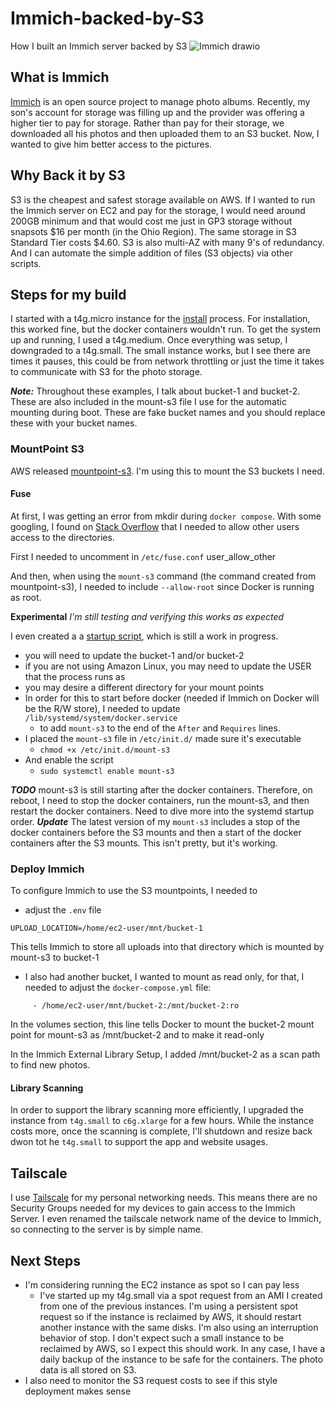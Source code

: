 # Immich-backed-by-S3
How I built an Immich server backed by S3
![Immich drawio](https://github.com/user-attachments/assets/5da32b14-4d30-4730-abe9-348c3bf002c7)

## What is Immich

[Immich](https://immich.app/) is an open source project to manage photo albums. Recently, my son's account for storage was filling up and the provider was offering a higher tier to pay for storage. Rather than pay for their storage, we downloaded all his photos and then uploaded them to an S3 bucket. Now, I wanted to give him better access to the pictures.

## Why Back it by S3

S3 is the cheapest and safest storage available on AWS. If I wanted to run the Immich server on EC2 and pay for the storage, I would need around 200GB minimum and that would cost me just in GP3 storage without snapsots $16 per month (in the Ohio Region). The same storage in S3 Standard Tier costs $4.60. S3 is also multi-AZ with many 9's of redundancy. And I can automate the simple addition of files (S3 objects) via other scripts.

## Steps for my build

I started with a t4g.micro instance for the [install](https://immich.app/docs/overview/quick-start) process. For installation, this worked fine, but the docker containers wouldn't run. To get the system up and running, I used a t4g.medium. Once everything was setup, I downgraded to a t4g.small. The small instance works, but I see there are times it pauses, this could be from network throttling or just the time it takes to communicate with S3 for the photo storage.

***Note:*** Throughout these examples, I talk about bucket-1 and bucket-2. These are also included in the mount-s3 file I use for the automatic mounting during boot. These are fake bucket names and you should replace these with your bucket names.

### MountPoint S3

AWS released [mountpoint-s3](https://github.com/awslabs/mountpoint-s3). I'm using this to mount the S3 buckets I need.

#### Fuse
At first, I was getting an error from mkdir during ```docker compose```. With some googling, I found on [Stack Overflow](https://stackoverflow.com/questions/50817985/docker-tries-to-mkdir-the-folder-that-i-mount) that I needed to allow other users access to the directories.

First I needed to uncomment in ```/etc/fuse.conf```
user_allow_other

And then, when using the ```mount-s3``` command (the command created from mountpoint-s3), I needed to include ```--allow-root``` since Docker is running as root.

**Experimental**
*I'm still testing and verifying this works as expected*

I even created a a [startup script](https://github.com/dubrowin/Immich-backed-by-S3/blob/main/mount-s3), which is still a work in progress.
- you will need to update the bucket-1 and/or bucket-2
- if you are not using Amazon Linux, you may need to update the USER that the process runs as
- you may desire a different directory for your mount points
- In order for this to start before docker (needed if Immich on Docker will be the R/W store), I needed to update ```/lib/systemd/system/docker.service```
  - to add ```mount-s3``` to the end of the ```After``` and ```Requires``` lines.
- I placed the ```mount-s3``` file in ```/etc/init.d/``` made sure it's executable
  - ```chmod +x /etc/init.d/mount-s3```
- And enable the script
  - ```sudo systemctl enable mount-s3```

***TODO*** mount-s3 is still starting after the docker containers. Therefore, on reboot, I need to stop the docker containers, run the mount-s3, and then restart the docker containers. Need to dive more into the systemd startup order.
***Update*** The latest version of my ```mount-s3``` includes a stop of the docker containers before the S3 mounts and then a start of the docker containers after the S3 mounts. This isn't pretty, but it's working.

### Deploy Immich

To configure Immich to use the S3 mountpoints, I needed to 
- adjust the ```.env``` file
```
UPLOAD_LOCATION=/home/ec2-user/mnt/bucket-1
```
This tells Immich to store all uploads into that directory which is mounted by mount-s3 to bucket-1

- I also had another bucket, I wanted to mount as read only, for that, I needed to adjust the ```docker-compose.yml``` file:
```
     - /home/ec2-user/mnt/bucket-2:/mnt/bucket-2:ro
```
In the volumes section, this line tells Docker to mount the bucket-2 mount point for mount-s3 as /mnt/bucket-2 and to make it read-only

In the Immich External Library Setup, I added /mnt/bucket-2 as a scan path to find new photos.

#### Library Scanning

In order to support the library scanning more efficiently, I upgraded the instance from ```t4g.small``` to ```c6g.xlarge``` for a few hours. While the instance costs more, once the scanning is complete, I'll shutdown and resize back dwon tot he ```t4g.small``` to support the app and website usages.

## Tailscale

I use [Tailscale](https://tailscale.com/) for my personal networking needs. This means there are no Security Groups needed for my devices to gain access to the Immich Server. I even renamed the tailscale network name of the device to Immich, so connecting to the server is by simple name.

## Next Steps
- I'm considering running the EC2 instance as spot so I can pay less
  - I've started up my t4g.small via a spot request from an AMI I created from one of the previous instances. I'm using a persistent spot request so if the instance is reclaimed by AWS, it should restart another instance with the same disks. I'm also using an interruption behavior of stop. I don't expect such a small instance to be reclaimed by AWS, so I expect this should work. In any case, I have a daily backup of the instance to be safe for the containers. The photo data is all stored on S3.
- I also need to monitor the S3 request costs to see if this style deployment makes sense
